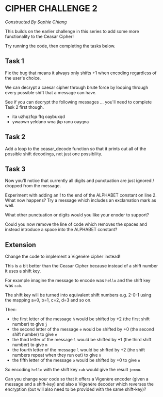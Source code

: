 # CIPHER CHALLENGE 2
*Constructed By Sophie Chiang*

This builds on the earlier challenge in this series to add some more functionality to the Ceasar Cipher!

Try running the code, then completing the tasks below.

## Task 1
Fix the bug that means it always only shifts +1 when encoding regardless of the user's choice.

We can decrypt a caesar cipher through brute force by looping through every possible shift that a message can have. 

See if you can decrypt the following messages ... you'll need to complete Task 2 first though.

- ita uzhqzfqp ftq oaybuxqd
- ywaown yeldano wna jkp ranu oayqna

## Task 2
Add a loop to the ceasar_decode function so that it prints out all of the possible shift decodings, not just one possibility.

## Task 3
Now you'll notice that currently all digits and punctuation are just ignored / dropped from the message.

Experiment with adding an ! to the end of the ALPHABET constant on line 2. What now happens? Try a message which includes an exclamation mark as well.

What other punctuation or digits would you like your enoder to support? 

Could you now remove the line of code which removes the spaces and instead introduce a space into the ALPHABET constant?

## Extension

Change the code to implement a Vigenère cipher instead!

This is a bit better than the Ceasar Cipher because instead of a shift number it uses a shift key.

For example imagine the message to encode was `hello` and the shift key was `cab`.

The shift key will be turned into equivalent shift numbers e.g. 2-0-1 using the mapping a=0, b=1, c=2, d=3 and so on.

Then:
- the first letter of the message `h` would be shifted by +2 (the first shift number) to give `j`
- the second letter of the message `e` would be shifted by +0 (the second shift number) to give `e`
- the third letter of the message `l` would be shifted by +1 (the third shift number) to give `m`
- the fourth letter of the message `l` would be shifted by +2 (the shift numbers repeat when they run out) to give `n`
- the fifth letter of the message `o` would be shifted by +0 to give `o`

So encoding `hello` with the shift key `cab` would give the result `jemno`.

Can you change your code so that it offers a Vigenère encoder (given a message and a shift-key) and also a Vigenère decoder which reverses the encryption (but will also need to be provided with the same shift-key)?
